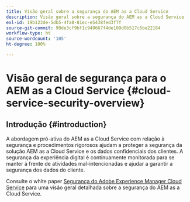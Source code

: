```yaml
---
title: Visão geral sobre a segurança do AEM as a Cloud Service
description: Visão geral sobre a segurança do AEM as a Cloud Service
exl-id: 19b123de-5db5-4fa8-81ec-e5438fed3f7f
source-git-commit: 90de3cf9bf1c949667f4de109d0b517c6be22184
workflow-type: ht
source-wordcount: '105'
ht-degree: 100%

---
```


# Visão geral de segurança para o AEM as a Cloud Service {#cloud-service-security-overview}

## Introdução {#introduction}

A abordagem pró-ativa do AEM as a Cloud Service com relação à segurança e procedimentos rigorosos ajudam a proteger a segurança da solução AEM as a Cloud Service e os dados confidenciais dos clientes. A segurança da experiência digital é continuamente monitorada para se manter à frente de atividades mal-intencionadas e ajudar a garantir a segurança dos dados do cliente.

Consulte o white paper [Segurança do Adobe Experience Manager Cloud Service](https://www.adobe.com/content/dam/cc/en/security/pdfs/AEMCloudService_Security_Overview.pdf) para uma visão geral detalhada sobre a segurança do AEM as a Cloud Service.
